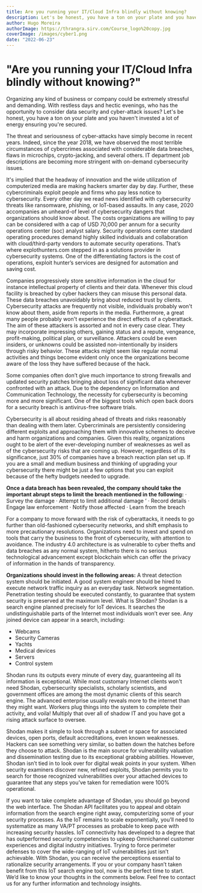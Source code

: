 ```yaml
---
title: Are you running your IT/Cloud Infra blindly without knowing?
description: Let's be honest, you have a ton on your plate and you haven't invested a lot of energy ensuring you're secured.
author: Hugo Moreira
authorImage: https://thrangra.sirv.com/Course_logo%20copy.jpg
coverImage: /images/cyber1.png
date: "2022-06-23"
---
```


# "Are you running your IT/Cloud Infra blindly without knowing?"

Organizing any kind of business or company could be extremely stressful and demanding. With restless days and hectic evenings, who has the opportunity to consider data security and cyber-attack issues? Let's be honest, you have a ton on your plate and you haven't invested a lot of energy ensuring you're secured.

The threat and seriousness of cyber-attacks have simply become in recent years. Indeed, since the year 2018, we have observed the most terrible circumstances of cybercrimes associated with considerable data breaches, flaws in microchips, crypto-jacking, and several others. IT department job descriptions are becoming more stringent with on-demand cybersecurity issues.

It's implied that the headway of innovation and the wide utilization of computerized media are making hackers smarter day by day. Further, these cybercriminals exploit people and firms who pay less notice to cybersecurity. Every other day we read news identified with cybersecurity threats like ransomware, phishing, or IoT-based assaults. In any case, 2020 accompanies an unheard-of level of cybersecurity dangers that organizations should know about. The costs organizations are willing to pay can be considered with a cap of USD 70,000 per annum for a security operations center (soc) analyst salary. Security operations center standard operating procedures demand highly skilled individuals and collaboration with cloud/third-party vendors to automate security operations. That’s where explothunters.com stepped in as a solutions provider in cybersecurity systems. One of the differentiating factors is the cost of operations, exploit hunter’s services are designed for automation and saving cost.

Companies progressively store sensitive information in the cloud for instance intellectual property of clients and their data. Whenever this cloud facility is breached by cyber hackers they can misuse this personal data. These data breaches unavoidably bring about reduced trust by clients. Cybersecurity attacks are frequently not visible, individuals probably won't know about them, aside from reports in the media. Furthermore, a great many people probably won't experience the direct effects of a cyberattack. The aim of these attackers is assorted and not in every case clear. They may incorporate impressing others, gaining status and a repute, vengeance, profit-making, political plan, or surveillance. Attackers could be even insiders, or unknowns could be assisted non-intentionally by insiders through risky behavior. These attacks might seem like regular normal activities and things become evident only once the organizations become aware of the loss they have suffered because of the hack.

Some companies often don’t give much importance to strong firewalls and updated security patches bringing about loss of significant data whenever confronted with an attack. Due to the dependency on Information and Communication Technology, the necessity for cybersecurity is becoming more and more significant. One of the biggest tools which open back doors for a security breach is antivirus-free software trials.

Cybersecurity is all about residing ahead of threats and risks reasonably than dealing with them later. Cybercriminals are persistently considering different exploits and approaching them with innovative schemes to deceive and harm organizations and companies. Given this reality, organizations ought to be alert of the ever-developing number of weaknesses as well as of the cybersecurity risks that are coming up. However, regardless of its significance, just 30% of companies have a breach reaction plan set up. If you are a small and medium business and thinking of upgrading your cybersecurity there might be just a few options that you can exploit because of the hefty budgets needed to upgrade.

**Once a data breach has been revealed, the company should take the important abrupt steps to limit the breach mentioned in the following:**
· Survey the damage
· Attempt to limit additional damage ‘
· Record details
· Engage law enforcement
· Notify those affected
· Learn from the breach

For a company to move forward with the risk of cyberattacks, it needs to go further than old-fashioned cybersecurity networks, and shift emphasis to more precautionary resolutions. Organizations need to invest and spend on tools that carry the business to the front of cybersecurity, with attention to avoidance. The industry 4.0 architecture is as vulnerable to cyber thefts and data breaches as any normal system, hitherto there is no serious technological advancement except blockchain which can offer the privacy of information in the hands of transparency.

**Organizations should invest in the following areas:**
A threat detection system should be initiated.
A good system engineer should be hired to execute network traffic inquiry as an everyday task.
Network segmentation.
Penetration testing should be executed constantly, to guarantee that system security is preserved at the maximum level.
What is Shodan?
Shodan is a search engine planned precisely for IoT devices. It searches the undistinguishable parts of the Internet most individuals won’t ever see. Any joined device can appear in a search, including:

- Webcams
- Security Cameras
- Yachts
- Medical devices
- Servers
- Control system

Shodan runs its outputs every minute of every day, guaranteeing all its information is exceptional. While most customary Internet clients won't need Shodan, cybersecurity specialists, scholarly scientists, and government offices are among the most dynamic clients of this search engine.
The advanced enterprise usually reveals more to the internet than they might want. Workers plug things into the system to complete their activity, and voila! Multiply that over all of shadow IT and you have got a rising attack surface to oversee.

Shodan makes it simple to look through a subnet or space for associated devices, open ports, default accreditations, even known weaknesses. Hackers can see something very similar, so batten down the hatches before they choose to attack.
Shodan is the main source for vulnerability valuation and dissemination testing due to its exceptional grabbing abilities. However, Shodan isn’t tied in to look over for digital weak points in your system. When security examiners discover new, refined exploits, Shodan permits you to search for those recognized vulnerabilities over your attached devices to guarantee that any steps you’ve taken for remediation were 100% operational.

If you want to take complete advantage of Shodan, you should go beyond the web interface. The Shodan API facilitates you to appeal and obtain information from the search engine right away, computerizing some of your security processes. As the IoT remains to scale exponentially, you’ll need to systematize as many VA/PT processes as probable to keep pace with increasing security hassles.
IoT connectivity has developed to a degree that has outperformed security competencies to upkeep Omnichannel customer experiences and digital industry initiatives. Trying to force perimeter defenses to cover the wide-ranging of IoT vulnerabilities just isn’t achievable.
With Shodan, you can receive the perceptions essential to rationalize security arrangements. If you or your company hasn’t taken benefit from this IoT search engine tool, now is the perfect time to start. We’d like to know your thoughts in the comments below. Feel free to contact us for any further information and technology insights.
